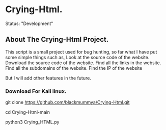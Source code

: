 # Crying-Html.
Status: "Development"
## About The Crying-Html Project.
This script is a small project used for bug hunting, so far what I have put some simple things such as, 
Look at the source code of the website.
Download the source code of the website.
Find all the links in the website.
Find all the subdomains of the website.
Find the IP of the website

But I will add other features in the future.

### Download For Kali linux.
git clone https://github.com/blackmummya/Crying-Html.git

cd Crying-Html-main

python3 Crying_HTML.py

